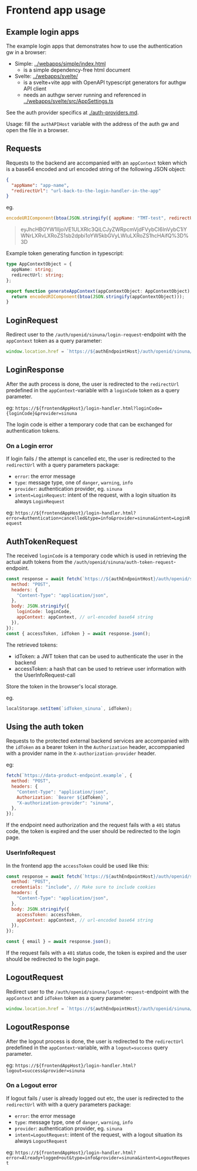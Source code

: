 # Frontend app usage

## Example login apps

The example login apps that demonstrates how to use the authentication gw in a browser:

- Simple: [../webapps/simple/index.html](../webapps/simple/index.html)
  - is a simple dependency-free html document
- Svelte: [../webapps/svelte/](../webapps/svelte/)
  - is a svelte+vite app with OpenAPI typescript generators for authgw API client
  - needs an authgw server running and referenced in [../webapps/svelte/src/AppSettings.ts](../webapps/svelte/src/AppSettings.ts)

See the auth provider specifics at [./auth-providers.md](./auth-providers.md).

Usage: fill the `authAPIHost` variable with the address of the auth gw and open the file in a browser.

## Requests

Requests to the backend are accompanied with an `appContext` token which is a base64 encoded and url encoded string of the following JSON object:

```json
{
  "appName": "app-name",
  "redirectUrl": "url-back-to-the-login-handler-in-the-app"
}
```

eg.

```js
encodeURIComponent(btoa(JSON.stringify({ appName: "TMT-test", redirectUrl: "url-back-to-the-login-handler-in-the-app" })));
```

> eyJhcHBOYW1lIjoiVE1ULXRlc3QiLCJyZWRpcmVjdFVybCI6InVybC1iYWNrLXRvLXRoZS1sb2dpbi1oYW5kbGVyLWluLXRoZS1hcHAifQ%3D%3D

Example token generating function in typescript:

```ts
type AppContextObject = {
  appName: string;
  redirectUrl: string;
};

export function generateAppContext(appContextObject: AppContextObject): string {
  return encodeURIComponent(btoa(JSON.stringify(appContextObject)));
}
```

## LoginRequest

Redirect user to the `/auth/openid/sinuna/login-request`-endpoint with the `appContext` token as a query parameter:

```js
window.location.href = `https://${authEndpointHost}/auth/openid/sinuna/login-request?appContext=${appContext}`;
```

## LoginResponse

After the auth process is done, the user is redirected to the `redirectUrl` predefined in the `appContext`-variable with a `loginCode` token as a query parameter.

eg: `https://${frontendAppHost}/login-handler.html?loginCode={loginCode}&provider=sinuna`

The login code is either a temporary code that can be exchanged for authentication tokens.

### On a Login error

If login fails / the attempt is cancelled etc, the user is redirected to the `redirectUrl` with a query parameters package:

- `error`: the error message
- `type`: message type, one of `danger`, `warning`, `info`
- `provider`: authentication provider, eg. `sinuna`
- `intent=LoginRequest`: intent of the request, with a login situation its always `LoginRequest`

eg: `https://${frontendAppHost}/login-handler.html?error=Authentication+cancelled&type=info&provider=sinuna&intent=LoginRequest`

## AuthTokenRequest

The received `loginCode` is a temporary code which is used in retrieving the actual auth tokens from the `/auth/openid/sinuna/auth-token-request`-endpoint.

```js
const response = await fetch(`https://${authEndpointHost}/auth/openid/sinuna/auth-token-request`, {
  method: "POST",
  headers: {
    "Content-Type": "application/json",
  },
  body: JSON.stringify({
    loginCode: loginCode,
    appContext: appContext, // url-encoded base64 string
  }),
});
const { accessToken, idToken } = await response.json();
```

The retrieved tokens:

- idToken: a JWT token that can be used to authenticate the user in the backend
- accessToken: a hash that can be used to retrieve user information with the UserInfoRequest-call

Store the token in the browser's local storage.

eg.

```js
localStorage.setItem(`idToken_sinuna`, idToken);
```

## Using the auth token

Requests to the protected external backend services are accompanied with the `idToken` as a bearer token in the `Authorization` header, accomppanied with a provider name in the `X-authorization-provider` header.

eg:

```js
fetch(`https://data-product-endpoint.example`, {
  method: "POST",
  headers: {
    "Content-Type": "application/json",
    Authorization: `Bearer ${idToken}`,
    "X-authorization-provider": "sinuna",
  },
});
```

If the endpoint need authorization and the request fails with a `401` status code, the token is expired and the user should be redirected to the login page.

### UserInfoRequest

In the frontend app the `accessToken` could be used like this:

```js
const response = await fetch(`https://${authEndpointHost}/auth/openid/sinuna/user-info-request`, {
  method: "POST",
  credentials: "include", // Make sure to include cookies
  headers: {
    "Content-Type": "application/json",
  },
  body: JSON.stringify({
    accessToken: accessToken,
    appContext: appContext, // url-encoded base64 string
  }),
});

const { email } = await response.json();
```

If the request fails with a `401` status code, the token is expired and the user should be redirected to the login page.

## LogoutRequest

Redirect user to the `/auth/openid/sinuna/logout-request`-endpoint with the `appContext` and `idToken` token as a query parameter:

```js
window.location.href = `https://${authEndpointHost}/auth/openid/sinuna/logout-request?appContext=${appContext}&idToken=${idToken}`;
```

## LogoutResponse

After the logout process is done, the user is redirected to the `redirectUrl` predefined in the `appContext`-variable, with a `logout=success` query parameter.

eg: `https://${frontendAppHost}/login-handler.html?logout=success&provider=sinuna`

### On a Logout error

If logout fails / user is already logged out etc, the user is redirected to the `redirectUrl` with with a query parameters package:

- `error`: the error message
- `type`: message type, one of `danger`, `warning`, `info`
- `provider`: authentication provider, eg. `sinuna`
- `intent=LogoutRequest`: intent of the request, with a logout situation its always `LogoutRequest`

eg: `https://${frontendAppHost}/login-handler.html?error=Already+logged+out&type=info&provider=sinuna&intent=LogoutRequest`
